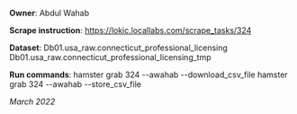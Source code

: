 **Owner**: Abdul Wahab

**Scrape instruction**: https://lokic.locallabs.com/scrape_tasks/324

**Dataset**: Db01.usa_raw.connecticut_professional_licensing
             Db01.usa_raw.connecticut_professional_licensing_tmp

**Run commands**: hamster grab 324 --awahab --download_csv_file
                  hamster grab 324 --awahab --store_csv_file

_March 2022_
